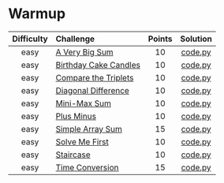 # Warmup
| Difficulty | Challenge | Points | Solution |
|:---:|:--- |:---:|:---:|
| easy | [A Very Big Sum](https://www.hackerrank.com/challenges/a-very-big-sum/problem) | 10 | [code.py](https://github.com/barone-dev/HackerRank/blob/master/Algorithms/Warmup/A_Very_Big_Sum.py) |
| easy | [Birthday Cake Candles](https://www.hackerrank.com/challenges/birthday-cake-candles/problem) | 10 | [code.py](https://github.com/barone-dev/HackerRank/blob/master/Algorithms/Warmup/Birthday_Cake_Candles.py) |
| easy | [Compare the Triplets](https://www.hackerrank.com/challenges/compare-the-triplets/problem) | 10 | [code.py](https://github.com/barone-dev/HackerRank/blob/master/Algorithms/Warmup/Compare_the_Triplets.py) |
| easy | [Diagonal Difference](https://www.hackerrank.com/challenges/diagonal-difference/problem) | 10 | [code.py](https://github.com/barone-dev/HackerRank/blob/master/Algorithms/Warmup/Diagonal_Difference.py) |
| easy | [Mini-Max Sum](https://www.hackerrank.com/challenges/mini-max-sum/problem) | 10 | [code.py](https://github.com/barone-dev/HackerRank/blob/master/Algorithms/Warmup/Mini-Max_Sum.py) |
| easy | [Plus Minus](https://www.hackerrank.com/challenges/plus-minus/problem) | 10 | [code.py](https://github.com/barone-dev/HackerRank/blob/master/Algorithms/Warmup/Plus_Minus.py) |
| easy | [Simple Array Sum](https://www.hackerrank.com/challenges/simple-array-sum/problem) | 15 | [code.py](https://github.com/barone-dev/HackerRank/blob/master/Algorithms/Warmup/Simple_Array_Sum.py) |
| easy | [Solve Me First](https://www.hackerrank.com/challenges/solve-me-first/problem) | 10 | [code.py](https://github.com/barone-dev/HackerRank/blob/master/Algorithms/Warmup/Solve_Me_First.py) |
| easy | [Staircase](https://www.hackerrank.com/challenges/staircase/problem) | 10 | [code.py](https://github.com/barone-dev/HackerRank/blob/master/Algorithms/Warmup/Staircase.py) |
| easy | [Time Conversion](https://www.hackerrank.com/challenges/time-conversion/problem) | 15 | [code.py](https://github.com/barone-dev/HackerRank/blob/master/Algorithms/Warmup/Time_Conversion.py) |

